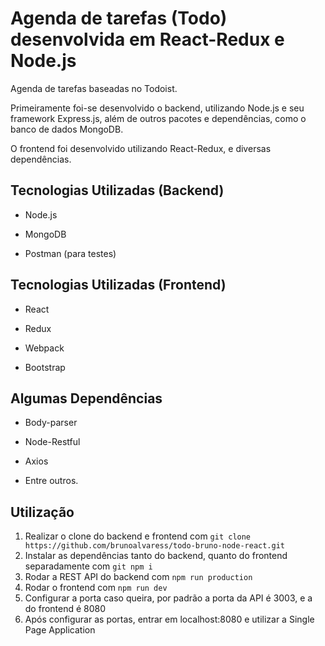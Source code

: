 # Agenda de tarefas (Todo) desenvolvida em React-Redux e Node.js

Agenda de tarefas baseadas no Todoist. 

Primeiramente foi-se desenvolvido o backend, utilizando Node.js e seu framework Express.js,
além de outros pacotes e dependências, como o banco de dados MongoDB.

O frontend foi desenvolvido utilizando React-Redux, e diversas dependências.

## Tecnologias Utilizadas (Backend)

- Node.js 

- MongoDB 

- Postman (para testes)



## Tecnologias Utilizadas (Frontend)

- React

- Redux

- Webpack

- Bootstrap


## Algumas Dependências

- Body-parser

- Node-Restful

- Axios

- Entre outros.

## Utilização

1. Realizar o clone do backend e frontend com `git clone https://github.com/brunoalvaress/todo-bruno-node-react.git`
2. Instalar as dependências tanto do backend, quanto do frontend separadamente com `git npm i`
3. Rodar a REST API do backend com `npm run production`
4. Rodar o frontend com `npm run dev`
5. Configurar a porta caso queira, por padrão a porta da API é 3003, e a do frontend é 8080
6. Após configurar as portas, entrar em localhost:8080 e utilizar a Single Page Application
